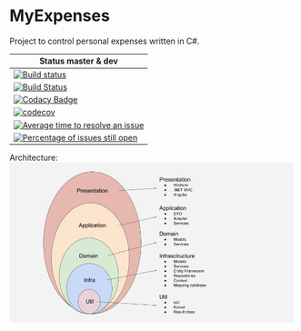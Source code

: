 # MyExpenses

Project to control personal expenses written in C#.

| Status master & dev |
| ---------     |
| [![Build status](https://ci.appveyor.com/api/projects/status/39to34g5joqf52o2?svg=true)](https://ci.appveyor.com/project/lfmachadodasilva/myexpenses) |
| [![Build Status](https://travis-ci.org/lfmachadodasilva/MyExpenses.svg?branch=master)](https://travis-ci.org/lfmachadodasilva/MyExpenses) |
| [![Codacy Badge](https://api.codacy.com/project/badge/Grade/dd4c1a6d69fb476e8b2a7be6800d4b6d)](https://www.codacy.com/app/lfmachadodasilva/MyExpenses?utm_source=github.com&amp;utm_medium=referral&amp;utm_content=lfmachadodasilva/MyExpenses&amp;utm_campaign=Badge_Grade) |
| [![codecov](https://codecov.io/gh/lfmachadodasilva/MyExpenses/branch/master/graph/badge.svg)](https://codecov.io/gh/lfmachadodasilva/MyExpenses) |
| [![Average time to resolve an issue](http://isitmaintained.com/badge/resolution/lfmachadodasilva/MyExpenses.svg)](http://isitmaintained.com/project/lfmachadodasilva/MyExpenses "Average time to resolve an issue") |
| [![Percentage of issues still open](http://isitmaintained.com/badge/open/lfmachadodasilva/MyExpenses.svg)](http://isitmaintained.com/project/lfmachadodasilva/MyExpenses "Percentage of issues still open") |
 
 Architecture:<br>
<img src="Data/Architecture/MyExpensesArchitectureV2.jpg" width="500">
